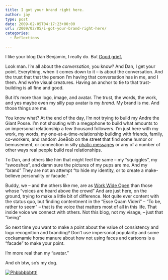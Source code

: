 ```yaml
---
title: I got your brand right here.
author: jay
type: post
date: 2009-02-05T04:17:23+00:00
url: /2009/02/05/i-got-your-brand-right-here/
categories:
  - Reflections

---
```

I like your blog Dan Benjamin, I really do. But [Good grief.][1]

Look man. I’m all about the _conversation_, you know? And Dan, I get your point. Everything, when it comes down to it &#8211; is about the conversation. And the trust that that the person I’m having that conversation has in me, and I them. And we’re visual creatures. Having an anchor to tie to that trust-building is all fine and good.

But it’s more than logo, image, and avatar. The trust, the words, the work, and yes maybe even my silly pup avatar is my _brand_. My brand is me. And those things are me.

You know what? At the end of the day, I’m not trying to build my Andre the Giant Posse. I’m not shouting with a megaphone to build what amounts to an impersonal relationship a few thousand followers. I’m just here with my work, my words, my one-at-a-time-relationship building with friends, family, co-workers, and random JoeBob on the street that find some humor or bemusement, or connection in silly [phatic messages][2] or any of a number of other ways real people build real relationships.

To Dan, and others like him that might feel the same &#8211; my “squiggles”, my “swooshes”, and damn sure the pictures of my pups are me. And my “brand” They are not an attempt “to hide my identity, or to create a make-believe personality or facade.”

Buddy, we &#8211; and the others like me, are as [Work Wide Open][3] than those whose “voices are heard above the crowd” And are just here, on the ground, trying to make a little bit of difference. Not quite ever content with the status quo, but finding contentment in the “Esse Quam Videri” &#8211; “To be, rather to seem” &#8211; that is the voice that matters most of all in this life. That inside voice we connect with others. Not this blog, not my visage, &#8211; just that “being”

So next time you want to make a point about the value of consistency and logo recognition and branding? Don’t use impersonal popularity and some cockamamie horse manure about how not using faces and cartoons is a “facade” to make your point.

I’m more real than my “avatar.”

And oh btw, so’s my dog.

[![Phbbbbbbttt!][4]][5]

 [1]: http://hivelogic.com/articles/2009/02/why-your-avatar-matters
 [2]: http://twitter.com/jasonadamyoung
 [3]: https://rambleon.org/2008/10/18/work-wide-open/
 [4]: http://farm3.static.flickr.com/2209/2098961375_a4a67db7c5.jpg
 [5]: http://www.flickr.com/photos/rambleon/2098961375/ (Phbbbbbbttt! by rambleon, on Flickr)
